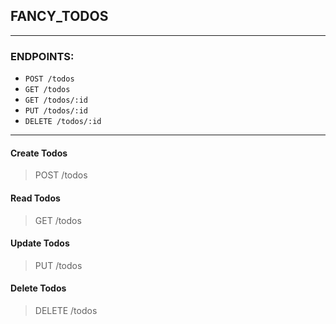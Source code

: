 ## FANCY_TODOS ##
----

### ENDPOINTS:
- `POST /todos`
- `GET /todos`
- `GET /todos/:id`
- `PUT /todos/:id`
- `DELETE /todos/:id`
----

#### Create Todos
> POST /todos

#### Read Todos
> GET /todos

#### Update Todos
> PUT /todos

#### Delete Todos
> DELETE /todos
